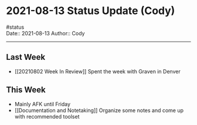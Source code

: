 # 2021-08-13 Status Update (Cody)
#status  
Date:: 2021-08-13
Author:: Cody

---

## Last Week
- [[20210802 Week In Review]] Spent the week with Graven in Denver

## This Week
- Mainly AFK until Friday
- [[Documentation and Notetaking]] Organize some notes and come up with recommended toolset